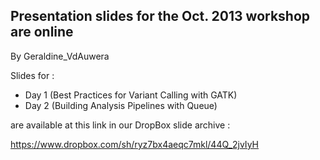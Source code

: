 ## Presentation slides for the Oct. 2013 workshop are online

By Geraldine_VdAuwera

<p>Slides for :</p>

<ul><li>Day 1 (Best Practices for Variant Calling with GATK)</li>
<li>Day 2 (Building Analysis Pipelines with Queue)</li>
</ul><p>are available at this link in our DropBox slide archive :</p>

<p><a href="https://www.dropbox.com/sh/ryz7bx4aeqc7mkl/44Q_2jvIyH" rel="nofollow">https://www.dropbox.com/sh/ryz7bx4aeqc7mkl/44Q_2jvIyH</a></p>
